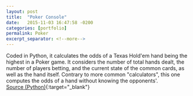 ```yaml
---
layout: post
title:  "Poker Console"
date:   2015-11-03 16:47:58 -0200
categories: [portfolio]
permalink: Poker
excerpt_separator: <!--more-->
---
```

Coded in <span class="skill">Python</span>, it calculates the odds of a Texas Hold'em hand being the highest in a Poker game. It considers the number of total hands dealt, the number of players betting, and the current state of the common cards, as well as the hand itself. Contrary to more common "calculators", this one computes the odds of a hand without knowing the opponents'.  
[Source (Python)](https://www.dropbox.com/sh/n32n4fxliz2j849/yqPCxD-mcF){:target="_blank"}
<!--more-->
